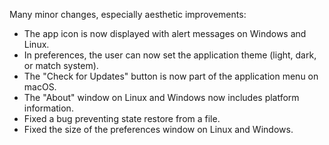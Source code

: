 Many minor changes, especially aesthetic improvements:
* The app icon is now displayed with alert messages on Windows and Linux.
* In preferences, the user can now set the application theme (light, dark, or match system).
* The "Check for Updates" button is now part of the application menu on macOS.
* The "About" window on Linux and Windows now includes platform information.
* Fixed a bug preventing state restore from a file.
* Fixed the size of the preferences window on Linux and Windows.